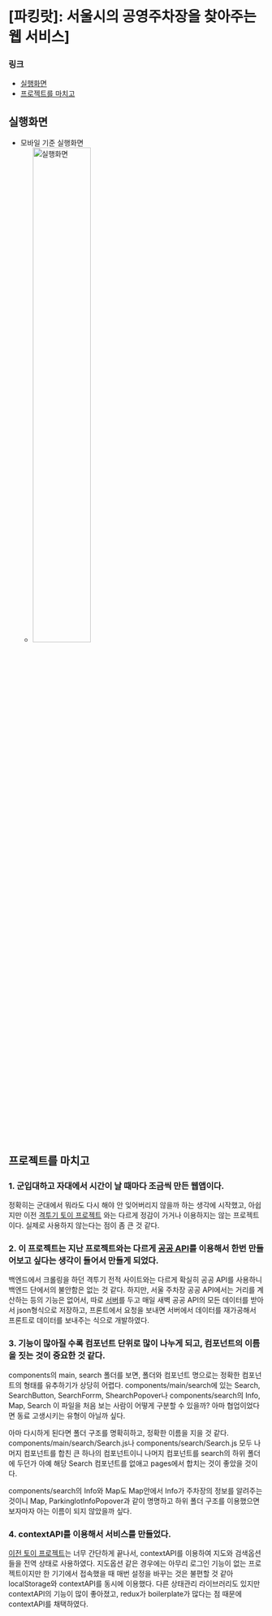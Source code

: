 # [파킹랏]: 서울시의 공영주차장을 찾아주는 웹 서비스]

### 링크
- [실행화면](#실행화면)
- [프로젝트를 마치고](#프로젝트를-마치고)

## 실행화면
- 모바일 기준 실행화면
	- <img src="https://user-images.githubusercontent.com/54667577/135610973-7f9b53c7-4317-427e-a385-8acd55016343.gif" alt="실행화면" width="50%" height="50%" >

## 프로젝트를 마치고
### 1. 군입대하고 자대에서 시간이 날 때마다 조금씩 만든 웹앱이다.
정확히는 군대에서 뭐라도 다시 해야 안 잊어버리지 않을까 하는 생각에 시작했고, 아쉽지만 이전 [격투기 토이 프로젝트](https://github.com/woog2roid/mma-fighter-finder) 와는 다르게 정감이 가거나 이용하지는 않는 프로젝트이다. 실제로 사용하지 않는다는 점이 좀 큰 것 같다.

### 2. 이 프로젝트는 지난 프로젝트와는 다르게 [공공 API](http://data.seoul.go.kr/dataList/OA-13122/S/1/datasetView.do)를 이용해서 한번 만들어보고 싶다는 생각이 들어서 만들게 되었다.
백엔드에서 크롤링을 하던 격투기 전적 사이트와는 다르게 확실히 공공 API를 사용하니 백엔드 단에서의 불안함은 없는 것 같다. 하지만, 서울 주차장 공공 API에서는 거리를 계산하는 등의 기능은 없어서, 따로 [서버](https://github.com/woog2roid/seoul-parking-lot-api)를 두고 매일 새벽 공공 API의 모든 데이터를 받아서 json형식으로 저장하고, 프론트에서 요청을 보내면 서버에서 데이터를 재가공해서 프론트로 데이터를 보내주는 식으로 개발하였다.

### 3. 기능이 많아질 수록 컴포넌트 단위로 많이 나누게 되고, 컴포넌트의 이름을 짓는 것이 중요한 것 같다.
components의 main, search 폴더를 보면, 폴더와 컴포넌트 명으로는 정확한 컴포넌트의 형태를 유추하기가 상당히 어렵다. components/main/search에 있는 Search, SearchButton, SearchForrm, ShearchPopover나 components/search의 Info, Map, Search 이 파일을 처음 보는 사람이 어떻게 구분할 수 있을까? 아마 협업이었다면 동료 고생시키는 유형이 아닐까 싶다.

아마 다시하게 된다면 폴더 구조를 명확히하고, 정확한 이름을 지을 것 같다. components/main/search/Search.js나 components/search/Search.js 모두 나머지 컴포넌트를 합친 큰 하나의 컴포넌트이니 나머지 컴포넌트를 search의 하위 폴더에 두던가 아예 해당 Search 컴포넌트를 없애고 pages에서 합치는 것이 좋았을 것이다.

components/search의 Info와 Map도 Map안에서 Info가 주차장의 정보를 알려주는 것이니 Map, ParkinglotInfoPopover과 같이 명명하고 하위 폴더 구조를 이용했으면 보자마자 아는 이름이 되지 않았을까 싶다.

### 4. contextAPI를 이용해서 서비스를 만들었다.
[이전 토이 프로젝트](https://github.com/woog2roid/mma-fighter-finder)는 너무 간단하게 끝나서, contextAPI를 이용하여 지도와 검색옵션들을 전역 상태로 사용하였다. 지도옵션 같은 경우에는 아무리 로그인 기능이 없는 프로젝트이지만 한 기기에서 접속했을 때 매번 설정을 바꾸는 것은 불편할 것 같아 localStorage와 contextAPI를 동시에 이용했다. 다른 상태관리 라이브러리도 있지만 contextAPI의 기능이 많이 좋아졌고, redux가 boilerplate가 많다는 점 때문에 contextAPI를 채택하였다.